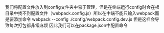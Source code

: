 我们将配置文件放入到config文件夹中易于管理，但是在终端运行config时会在根目录中找不到配置文件（webpack.config.js）所以在中端不能只输入webpack而是要添加命令 
webpack --config ./config/webpack.config.dev.js
但是这样会导致每次打包都非常麻烦  因此我们可以在package.json中配置命令